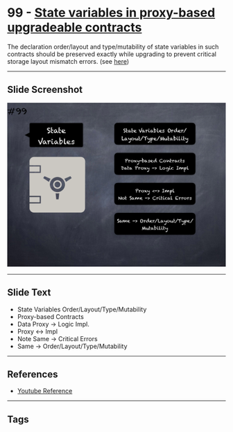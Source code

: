 # 99 - [State variables in proxy-based upgradeable contracts](State%20variables%20in%20proxy-based%20upgradeable%20contracts.md)
The declaration order/layout and type/mutability of state variables in such contracts should be preserved exactly while upgrading to prevent critical storage layout mismatch errors. (see [here](https://docs.openzeppelin.com/upgrades-plugins/1.x/writing-upgradeable#modifying-your-contracts))
___
## Slide Screenshot
![099.png](../../images/4.%20Pitfalls%20and%20Best%20Practices%20101/099.png)
___
## Slide Text
- State Variables Order/Layout/Type/Mutability
- Proxy-based Contracts
- Data Proxy -> Logic Impl.
- Proxy <-> Impl
- Note Same -> Critical Errors
- Same -> Order/Layout/Type/Mutability
___
## References
- [Youtube Reference](https://youtu.be/vyWLO5Dlg50?t=1109)
___
## Tags